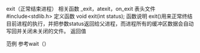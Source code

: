 exit（正常结束进程）
相关函数
_exit，atexit，on_exit
表头文件
#include<stdlib.h>
定义函数
void exit(int status);
函数说明
exit()用来正常终结目前进程的执行，并把参数status返回给父进程，而进程所有的缓冲区数据会自动写回并关闭未关闭的文件。
返回值

范例
参考wait（）